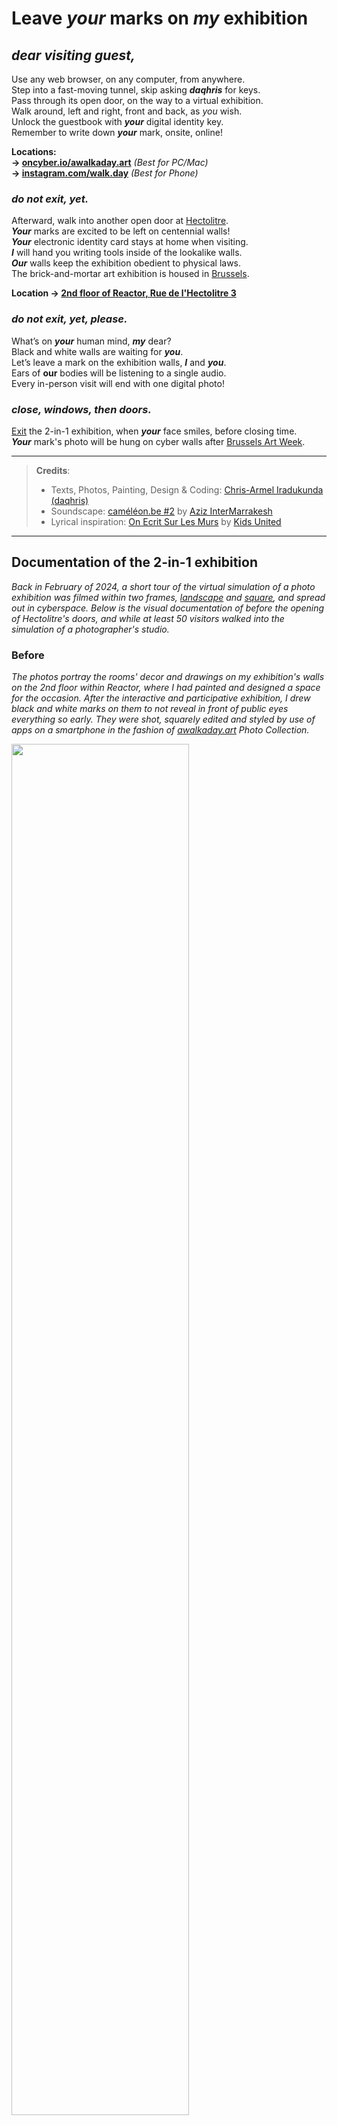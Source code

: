# Leave *your* marks on *my* exhibition

## _dear visiting guest,_

Use any web browser, on any computer, from anywhere.  
Step into a fast-moving tunnel, skip asking _**daqhris**_ for keys.  
Pass through its open door, on the way to a virtual exhibition.  
Walk around, left and right, front and back, as *you* wish.   
Unlock the guestbook with _**your**_ digital identity key.  
Remember to write down _**your**_ mark, onsite, online!  

__Locations:__   
__→ [oncyber.io/awalkaday.art](https://oncyber.io/awalkaday.art)__ *(Best for PC/Mac)*    
__→ [instagram.com/walk.day](https://www.instagram.com/walk.day/reel/C3LmebUo0o4/)__ *(Best for Phone)*

### _do not exit, yet._  

Afterward, walk into another open door at [Hectolitre](http://hectolitre.space).  
_**Your**_ marks are excited to be left on centennial walls!  
_**Your**_ electronic identity card stays at home when visiting.  
_**I**_ will hand you writing tools inside of the lookalike walls.  
_**Our**_ walls keep the exhibition obedient to physical laws.  
The brick-and-mortar art exhibition is housed in [Brussels](https://www.brussels.be/brussels-art-week).  

__Location → [2nd floor of Reactor, Rue de l'Hectolitre 3](https://maps.app.goo.gl/ZXzGSwkDz2LP2gpJ9)__

### _do not exit, yet, please._  

What’s on _**your**_ human mind, _**my**_ dear?  
Black and white walls are waiting for _**you**_.  
Let’s leave a mark on the exhibition walls, _**I**_ and _**you**_.  
Ears of **our** bodies will be listening to a single audio.  
Every in-person visit will end with one digital photo!  

### _close, windows, then doors._  

[Exit](https://exhibition.awalkaday.art/) the 2-in-1 exhibition, when _**your**_ face smiles, before closing time.    
_**Your**_ mark's photo will be hung on cyber walls after [Brussels Art Week](https://rendezvousbxl.com/).    

____

> **Credits**:   
> - Texts, Photos, Painting, Design & Coding: [Chris-Armel Iradukunda (daqhris)](https://daqhris.com)     
> - Soundscape: [caméléon.be #2](https://youtu.be/T24Tpv02TxY?feature=shared) by [Aziz InterMarrakesh](https://www.youtube.com/@abdelaaziz13030)
> - Lyrical inspiration: [On Ecrit Sur Les Murs](https://www.youtube.com/watch?v=ir31nLRLXLI) by [Kids United](https://en.wikipedia.org/wiki/Kids_United)

____

## Documentation of the 2-in-1 exhibition  
_Back in February of 2024, a short tour of the virtual simulation of a photo exhibition was filmed within two frames, [landscape](/Simulation-1/OnCyber-2024-02-15_landscape.mp4) and [square](/Simulation-1/OnCyber-2024-02-15_square.mp4), and spread out in cyberspace._ 
_Below is the visual documentation of before the opening of Hectolitre's doors, and while at least 50 visitors walked into the simulation of a photographer's studio._ 

### Before
_The photos portray the rooms' decor and drawings on my exhibition's walls on the 2nd floor within Reactor, where I had painted and designed a space for the occasion. 
After the interactive and participative exhibition, I drew black and white marks on them to not reveal in front of public eyes everything so early. 
They were shot, squarely edited and styled by use of apps on a smartphone in the fashion of [awalkaday.art](https://awalkaday.art) Photo Collection._

<p>
      <img src="Simulation-1/ea2bf0c6-ad97-4d6a-9b18-94a6eed4af23.jpg" style="width: 75%;" /> 
      <img src="Simulation-1/0d437feb-ced0-4fca-8216-424db287a88b.jpg" style="width: 75%;" /> 
      <img src="Simulation-1/7bc05892-1295-4c4e-ba68-2844b15573dc.jpg" style="width: 75%;" /> 
      <img src="Simulation-1/7c3a80b3-9f2b-41cb-bdb9-9d05f7b3457e.jpg" style="width: 75%;" /> 
      <img src="Simulation-1/8e7b2ea2-97e6-4ffb-80ac-86e078b0d5ec.jpg" style="width: 75%;" />
</p> 

_See also: [instagram.com/walk.day/p/DORRJWSiD9p](https://www.instagram.com/walk.day/p/DORRJWSiD9p/)_

### During  
_My computer was put at the disposal of visitors to have a glimpse at the virtual exhibition hall on top of a wooden table in the middle of the white room. Chairs, a table lamp, a welcome mat and a coat hanger were present. 
A wooden box containing handwriting tools, such as chalks and spray cans (colored either in black or white), was placed near the wide-open entrance. Notice how windows remained open all the time.
At the center of the black room was situated two photographic machines embracing each other, one defunct and ancient optical enlarger for printmaking in a darkroom, and one modern Canon on standby on a tripod for photoshoots of the marks._ 

<p>
      <img src="Simulation-1/1697c518-3d27-4ba0-8aa8-b421f836d10f.jpg" style="width: 75%;" /> 
      <img src="Simulation-1/885afec5-c5a9-4a71-a36b-43a936ab4bba.jpg" style="width: 75%;" /> 
      <img src="Simulation-1/209945aa-ffe1-4a3a-b506-f04887e28345.jpg" style="width: 75%;" /> 
      <img src="Simulation-1/07121350-27e4-457b-964b-c62738fc4877.jpg" style="width: 75%;" /> 
      <img src="Simulation-1/841ef700-5de6-4c99-8ac7-14380ed99696.jpg" style="width: 75%;" /> 
      <img src="Simulation-1/a1405539-f315-43b5-a207-5a1eb5d8530c.jpg" style="width: 75%;" /> 
      <img src="Simulation-1/29dc8bf6-0987-4955-8af9-98f05facc875.jpg" style="width: 75%;" /> 
</p>

_See also: [instagram.com/walk.day/p/DOUDoczCDXw](https://www.instagram.com/walk.day/p/DOUDoczCDXw/)_

### After  
_To everyone who made the trip on short notice, **thank you** very much from the artistic heart of Brussels! Including the absent newborn baby of friends whose name I left on walls despite swearing to not write anywhere._

#### `COMING OUT SOON`: Photos of all marks on the walls of black and white rooms.
      
____

> *Date of last update: [23rd of September 2025](https://github.com/awalkaday/exhibition/commits/main/hectolitre.md)*    
